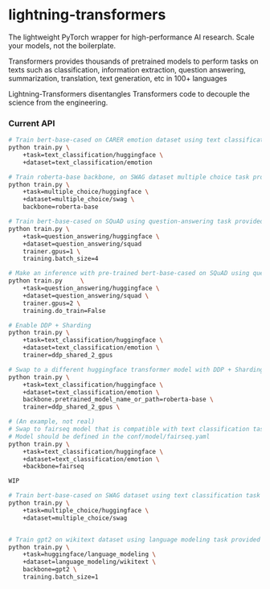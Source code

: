 # lightning-transformers

The lightweight PyTorch wrapper for high-performance AI research.
Scale your models, not the boilerplate.

Transformers provides thousands of pretrained models to perform tasks on texts such as classification, information extraction, question answering, summarization, translation, text generation, etc in 100+ languages

Lightning-Transformers disentangles Transformers code to decouple the science from the engineering. 

### Current API
```bash
# Train bert-base-cased on CARER emotion dataset using text classification task provided by huggingface
python train.py \
    +task=text_classification/huggingface \
    +dataset=text_classification/emotion 

# Train roberta-base backbone, on SWAG dataset multiple choice task provided by huggingface
python train.py \
    +task=multiple_choice/huggingface \
    +dataset=multiple_choice/swag \
    backbone=roberta-base

# Train bert-base-cased on SQuAD using question-answering task provided by huggingface with 1 gpu and batch_size=4
python train.py \
    +task=question_answering/huggingface \
    +dataset=question_answering/squad
    trainer.gpus=1 \
    training.batch_size=4

# Make an inference with pre-trained bert-base-cased on SQuAD using question-answering task provided by huggingface with 2 gpu.
python train.py     \
    +task=question_answering/huggingface \
    +dataset=question_answering/squad \
    trainer.gpus=2 \
    training.do_train=False

# Enable DDP + Sharding
python train.py \
    +task=text_classification/huggingface \
    +dataset=text_classification/emotion \
    trainer=ddp_shared_2_gpus

# Swap to a different huggingface transformer model with DDP + Sharding
python train.py \
    +task=text_classification/huggingface \
    +dataset=text_classification/emotion \
    backbone.pretrained_model_name_or_path=roberta-base \
    trainer=ddp_shared_2_gpus \

# (An example, not real) 
# Swap to fairseq model that is compatible with text classification task provided by huggingface
# Model should be defined in the conf/model/fairseq.yaml
python train.py \
    +task=text_classification/huggingface \
    +dataset=text_classification/emotion \
    +backbone=fairseq

WIP

# Train bert-base-cased on SWAG dataset using text classification task provided by huggingface
python train.py \
    +task=multiple_choice/huggingface \
    +dataset=multiple_choice/swag


# Train gpt2 on wikitext dataset using language modeling task provided by huggingface
python train.py \
    +task=huggingface/language_modeling \
    +dataset=language_modeling/wikitext \
    backbone=gpt2 \
    training.batch_size=1
```